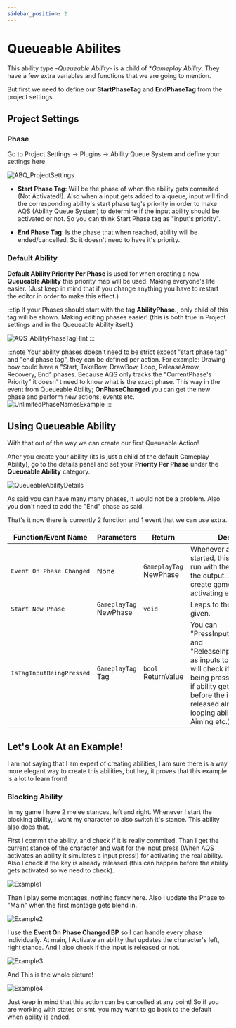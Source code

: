 ```yaml
---
sidebar_position: 2
---
```


# Queueable Abilites

This ability type -*Queueable Ability*- is a child of **Gameplay Ability*. They have a few extra variables and functions that we are going to mention. 

But first we need to define our **StartPhaseTag** and **EndPhaseTag** from the project settings.

## Project Settings

### Phase 

Go to Project Settings -> Plugins -> Ability Queue System and define your settings here.

![ABQ_ProjectSettings](./img/T_AQS_ProjectSettings.png)

* **Start Phase Tag**: Will be the phase of when the ability gets commited (Not Activated!). Also when a input gets added to a queue, input will find the corresponding ability's start phase tag's priority in order to make AQS (Ability Queue System) to determine if the input ability should be activated or not. So you can think Start Phase tag as "input's priority".

* **End Phase Tag**: Is the phase that when reached, ability will be ended/cancelled. So it doesn't need to have it's priority.

### Default Ability

**Default Ability Priority Per Phase** is used for when creating a new **Queueable Ability** this priority map will be used. Making everyone's life easier. (Just keep in mind that if you change anything you have to restart the editor in order to make this effect.)

:::tip
If your Phases should start with the tag **AbilityPhase.**, only child of this tag will be shown. Making editing phases easier! (this is both true in Project settings and in the Queueable Ability itself.)

![AQS_AbilityPhaseTagHint](./img/T_AQS_AbilityPhaseTagHint.png)
:::

:::note
Your ability phases doesn't need to be strict except "start phase tag" and "end phase tag", they can be defined per action. For example: Drawing bow could have a "Start, TakeBow, DrawBow, Loop, ReleaseArrow, Recovery, End" phases. Because AQS only tracks the "CurrentPhase's Priority" it doesn' t need to know what is the exact phase. This way in the event from Queueable Ability; **OnPhaseChanged** you can get the new phase and perform new actions, events etc. 
![UnlimitedPhaseNamesExample](./img/T_UnlimitedPhaseNamesExample.png)
:::

## Using Queueable Ability
With that out of the way we can create our first Queueable Action!

After you create your ability (its is just a child of the default Gameplay Ability), go to the details panel and set your **Priority Per Phase** under the **Queueable Ability** category.

![QueueableAbilityDetails](./img/T_QueueableAbilityDetails.png)

As said you can have many many phases, it would not be a problem. Also you don't need to add the "End" phase as said.

That's it now there is currently 2 function and 1 event that we can use extra.

| Function/Event Name | Parameters | Return | Description |
| --- | --- | --- | --- |
| `Event On Phase Changed` | None | `GameplayTag` NewPhase | Whenever a new phase gets started, this event will get run with the new phase as the output. Allowing you to create gameplay events, activating effects etc. |
| `Start New Phase` | `GameplayTag` NewPhase | `void` | Leaps to the new phase given. |
| `IsTagInputBeingPressed` | `GameplayTag` Tag | `bool` ReturnValue | You can "PressInputTaggedAbility" and "ReleaseInputTaggedAbility" as inputs to *AQS*. And this will check if the input is being pressed or not. (Even if ability get initialized long before the input gets released already. (Useful for looping abilities: Blocking, Aiming etc.)) |

## Let's Look At an Example!

I am not saying that I am expert of creating abilities, I am sure there is a way more elegant way to create this abilities, but hey, it proves that this example is a lot to learn from!

### Blocking Ability 

In my game I have 2 melee stances, left and right. Whenever I start the blocking ability, I want my character to also switch it's stance. This ability also does that.

First I commit the ability, and check if it is really commited. Than I get the current stance of the character and wait for the input press (When AQS activates an ability it simulates a input press!) for activating the real ability. Also I check if the key is already released (this can happen before the ability gets activated so we need to check).

![Example1](./img/T_BlockAbilityExample1.png)

Than I play some montages, nothing fancy here. Also I update the Phase to "Main" when the first montage gets blend in.

![Example2](./img/T_BlockAbilityExample2.png)

I use the **Event On Phase Changed BP** so I can handle every phase individually. At main, I Activate an ability that updates the character's left, right stance. And I also check if the input is released or not.

![Example3](./img/T_BlockAbilityExample3.png)

And This is the whole picture!

![Example4](./img/T_BlockAbilityExample4.png)

Just keep in mind that this action can be cancelled at any point! So if you are working with states or smt. you may want to go back to the default when ability is ended.